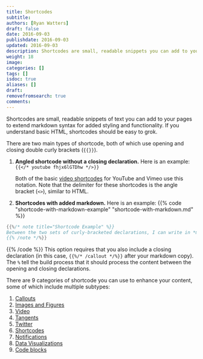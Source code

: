```yaml
---
title: Shortcodes
subtitle:
authors: [Ryan Watters]
draft: false
date: 2016-09-03
publishdate: 2016-09-03
updated: 2016-09-03
description: Shortcodes are small, readable snippets you can add to your pages to easily extend markdown syntax for additional styling and functionality.
weight: 18
image:
categories: []
tags: []
isdoc: true
aliases: []
draft:
removefromsearch: true
comments:
---
```


Shortcodes are small, readable snippets of text you can add to your pages to extend markdown syntax for added styling and functionality. If you understand basic HTML, shortcodes should be easy to grok.

There are two main types of shortcode, both of which use opening and closing double curly brackets (`{{}}`).

1. **Angled shortcode without a closing declaration.** Here is an example: <br>
`{{</* youtube fhjx6lGTDhw */>}}`

    Both of the basic [video shortcodes][] for YouTube and Vimeo use this notation. Note that the delimiter for these shortcodes is the angle bracket (`<>`), similar to HTML.
2. **Shortcodes with added markdown.** Here is an example:
{{% code "shortcode-with-markdown-example" "shortcode-with-markdown.md" %}}
```go
{{%/* note title="Shortcode Example" %}}
Between the two sets of curly-bracketed declarations, I can write in *markdown*.
{{% /note */%}}
```
{{% /code %}}
    This option requires that you also include a closing declaration (in this case, `{{%/* /callout */%}}` after your markdown copy). The `%` tell the build process that it should process the content between the opening and closing declarations.

There are 9 categories of shortcode you can use to enhance your content, some of which include multiple subtypes:

1. [Callouts](#callouts)
2. [Images and Figures](#images-and-figures)
3. [Video](#video)
4. [Tangents](#tangents)
5. [Twitter](#twitter)
6. [Shortcodes](#shortcodes)
7. [Notifications](#notifications)
8. [Data Visualizations](#data-visualizations)
10. [Code blocks](#code-blocks)


[video shortcodes]: #video